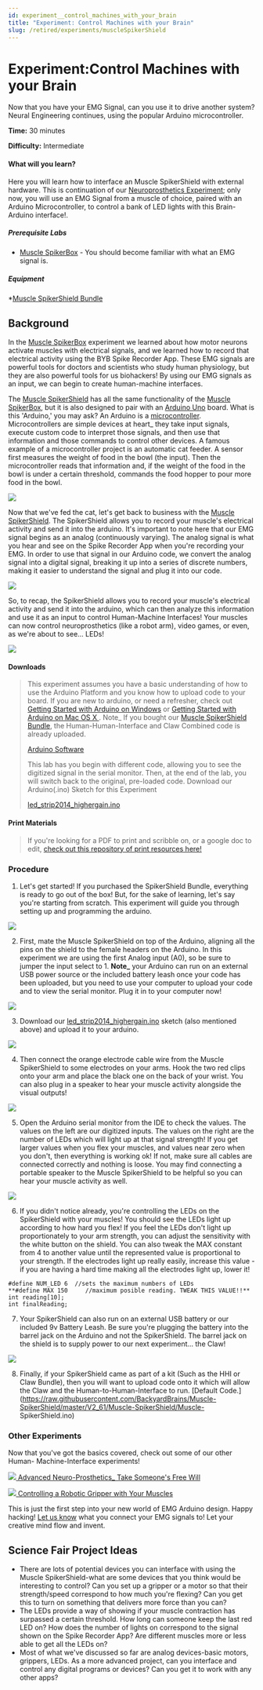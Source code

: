 ```yaml
---
id: experiment__control_machines_with_your_brain
title: "Experiment: Control Machines with your Brain"
slug: /retired/experiments/muscleSpikerShield
---
```


# Experiment:Control Machines with your Brain

Now that you have your EMG Signal, can you use it to drive another system?
Neural Engineering continues, using the popular Arduino microcontroller.

**Time:**  30 minutes

**Difficulty:**   Intermediate

#### What will you learn?

Here you will learn how to interface an Muscle SpikerShield with external
hardware. This is continuation of our [Neuroprosthetics
Experiment](./neuroprosthetics); only
now, you will use an EMG Signal from a muscle of choice, paired with an
Arduino Microcontroller, to control a bank of LED lights with this Brain-
Arduino interface!.

##### Prerequisite Labs

  * [Muscle SpikerBox](emgspikerbox) \- You should become familiar with what an EMG signal is.

##### Equipment

*[Muscle SpikerShield Bundle](https://backyardbrains.com/products/muscleSpikershieldBundle)


## Background

In the [Muscle
SpikerBox](https://backyardbrains.com/experiments/muscleSpikerBox) experiment
we learned about how motor neurons activate muscles with electrical signals,
and we learned how to record that electrical activity using the BYB Spike
Recorder App. These EMG signals are powerful tools for doctors and scientists
who study human physiology, but they are also powerful tools for us
biohackers! By using our EMG signals as an input, we can begin to create
human-machine interfaces.

The [Muscle
SpikerShield](https://backyardbrains.com/products/muscleSpikershieldBundle)
has all the same functionality of the [Muscle
SpikerBox](https://backyardbrains.com/experiments/muscleSpikerBox), but it is
also designed to pair with an [Arduino
Uno](https://arduino.cc/en/Main/arduinoBoardUno) board. What is this 'Arduino,'
you may ask? An Arduino is a
[microcontroller](https://en.wikipedia.org/wiki/Single-board_microcontroller).
Microcontrollers are simple devices at heart_ they take input signals, execute
custom code to interpret those signals, and then use that information and
those commands to control other devices. A famous example of a microcontroller
project is an automatic cat feeder. A sensor first measures the weight of food
in the bowl (the input). Then the microcontroller reads that information and,
if the weight of the food in the bowl is under a certain threshold, commands
the food hopper to pour more food in the bowl.

[ ![](./img/cat_microcontroller2_web.jpg)](.img/cat_microcontroller2_web.jpg)

Now that we've fed the cat, let's get back to business with the [Muscle
SpikerShield](https://backyardbrains.com/products/muscleSpikershieldBundle).
The SpikerShield allows you to record your muscle's electrical activity and
send it into the arduino. It's important to note here that our EMG signal
begins as an analog (continuously varying). The analog signal is what you hear
and see on the Spike Recorder App when you're recording your EMG. In order to
use that signal in our Arduino code, we convert the analog signal into a
digital signal, breaking it up into a series of discrete numbers, making it
easier to understand the signal and plug it into our code.

[ ![](./img/Final_AD_conversion_web.jpg)](.img/Final_AD_conversion_web.jpg)

So, to recap, the SpikerShield allows you to record your muscle's electrical
activity and send it into the arduino, which can then analyze this information
and use it as an input to control Human-Machine Interfaces! Your muscles can
now control neuroprosthetics (like a robot arm), video games, or even, as
we're about to see... LEDs!

[
![](./img/light2_microcontroller_web.jpg)](.img/light2_microcontroller_web.jpg)

#### Downloads

> This experiment assumes you have a basic understanding of how to use the
> Arduino Platform and you know how to upload code to your board. If you are
> new to arduino, or need a refresher, check out [Getting Started with Arduino
> on Windows](https://arduino.cc/en/guide/windows#.UyIUTYW3t4x) or [Getting
> Started with Arduino on Mac OS X
> ](https://arduino.cc/en/guide/macOSX#.UyIU2IW3t4w). Note_ If you bought our
> [Muscle SpikerShield
> Bundle](https://backyardbrains.com/products/emgspikershieldbundle), the
> Human-Human-Interface and Claw Combined code is already uploaded.
>
> [Arduino Software](https://arduino.cc/en/main/software#.Uxd6XYWhZMk)
>
> This lab has you begin with different code, allowing you to see the
> digitized signal in the serial monitor. Then, at the end of the lab, you
> will switch back to the original, pre-loaded code. Download our
> Arduino(.ino) Sketch for this Experiment
>
>
> [led_strip2014_highergain.ino](./files/led_strip2014_highergain.zip)

#### Print Materials

> If you're looking for a PDF to print and scribble on, or a google doc to
> edit, [check out this repository of print resources
> here!](https://drive.google.com/drive/folders/1bE1B0DvsGNauhyj-z8YjzuBXmFYivfkR?usp=sharing)

### Procedure

  1. Let's get started! If you purchased the SpikerShield Bundle, everything is ready to go out of the box! But, for the sake of learning, let's say you're starting from scratch. This experiment will guide you through setting up and programming the arduino. 

[ ![](./img/SpikerShieldImg1.jpg)](.img/SpikerShieldImg1.jpg)

  2. First, mate the Muscle SpikerShield on top of the Arduino, aligning all the pins on the shield to the female headers on the Arduino. In this experiment we are using the first Analog input (A0), so be sure to jumper the input select to 1. **Note_** your Arduino can run on an external USB power source or the included battery leash once your code has been uploaded, but you need to use your computer to upload your code and to view the serial monitor. Plug it in to your computer now! 

[ ![](./img/SpikerShieldImg2.jpg)](.img/SpikerShieldImg2.jpg)

  3. Download our [led_strip2014_highergain.ino](./files/led_strip2014_highergain.ino.zip) sketch (also mentioned above) and upload it to your arduino. 

[ ![](./img/SpikerShieldImg3.jpg)](.img/SpikerShieldImg3.jpg)

  4. Then connect the orange electrode cable wire from the Muscle SpikerShield to some electrodes on your arms. Hook the two red clips onto your arm and place the black one on the back of your wrist. You can also plug in a speaker to hear your muscle activity alongside the visual outputs! 

[ ![](./img/SpikerShieldImg9.jpg)](.img/SpikerShieldImg9.jpg)

  5. Open the Arduino serial monitor from the IDE to check the values. The values on the left are our digitized inputs. The values on the right are the number of LEDs which will light up at that signal strength! If you get larger values when you flex your muscles, and values near zero when you don't, then everything is working ok! If not, make sure all cables are connected correctly and nothing is loose. You may find connecting a portable speaker to the Muscle SpikerShield to be helpful so you can hear your muscle activity as well. 

[ ![](./img/SpikerShieldImg6.jpg)](.img/SpikerShieldImg6.jpg)

  6. If you didn't notice already, you're controlling the LEDs on the SpikerShield with your muscles! You should see the LEDs light up according to how hard you flex! If you feel the LEDs don't light up proportionately to your arm strength, you can adjust the sensitivity with the white button on the shield. You can also tweak the MAX constant from 4 to another value until the represented value is proportional to your strength. If the electrodes light up really easily, increase this value - if you are having a hard time making all the electrodes light up, lower it! 
    
    
    #define NUM_LED 6  //sets the maximum numbers of LEDs
    **#define MAX 150     //maximum posible reading. TWEAK THIS VALUE!!**
    int reading[10];
    int finalReading;
    

  7. Your SpikerShield can also run on an external USB battery or our included 9v Battery Leash. Be sure you're plugging the battery into the barrel jack on the Arduino and not the SpikerShield. The barrel jack on the shield is to supply power to our next experiment... the Claw! 

[ ![](./img/SpikerShieldImg8.jpg)](.img/SpikerShieldImg8.jpg)

  8. Finally, if your SpikerShield came as part of a kit (Such as the HHI or Claw Bundle), then you will want to upload code onto it which will allow the Claw and the Human-to-Human-Interface to run. [Default Code.](https://raw.githubusercontent.com/BackyardBrains/Muscle-SpikerShield/master/V2_61/Muscle-SpikerShield/Muscle-
SpikerShield.ino)

### Other Experiments

Now that you've got the basics covered, check out some of our other Human-
Machine-Interface experiments!

[ ![](./img/AeonFlux_expimg.jpg) Advanced Neuro-Prosthetics_ Take Someone's
Free Will ](humanhumaninterface)

[ ![](./img/MoreThingsSpikerShield.jpg) Controlling a Robotic Gripper with
Your Muscles ](MuscleSpikerShield_GripperHand)

This is just the first step into your new world of EMG Arduino design. Happy
hacking! [Let us know](mailto:info@backyardbrains.com) what you connect your
EMG signals to! Let your creative mind flow and invent.

## Science Fair Project Ideas

* There are lots of potential devices you can interface with using the Muscle SpikerShield-what are some devices that you think would be interesting to control? Can you set up a gripper or a motor so that their strength/speed correspond to how much you're flexing? Can you get this to turn on something that delivers more force than you can?
* The LEDs provide a way of showing if your muscle contraction has surpassed a certain threshold. How long can someone keep the last red LED on? How does the number of lights on correspond to the signal shown on the Spike Recorder App? Are different muscles more or less able to get all the LEDs on?
* Most of what we've discussed so far are analog devices-basic motors, grippers, LEDs. As a more advanced project, can you interface and control any digital programs or devices? Can you get it to work with any other apps?